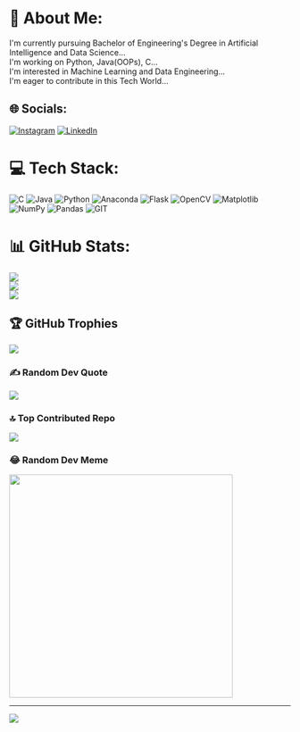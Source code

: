 # 💫 About Me:
I'm currently pursuing Bachelor of Engineering's Degree in Artificial Intelligence and Data Science...<br>I'm working on Python, Java(OOPs), C...<br>I'm interested in Machine Learning and Data Engineering...<br>I'm eager to contribute in this Tech World...


## 🌐 Socials:
[![Instagram](https://img.shields.io/badge/Instagram-%23E4405F.svg?logo=Instagram&logoColor=white)](https://instagram.com/mayekaryash21) [![LinkedIn](https://img.shields.io/badge/LinkedIn-%230077B5.svg?logo=linkedin&logoColor=white)](https://www.linkedin.com/in/yashmayekar21/) 

# 💻 Tech Stack:
![C](https://img.shields.io/badge/c-%2300599C.svg?style=flat-square&logo=c&logoColor=white) ![Java](https://img.shields.io/badge/java-%23ED8B00.svg?style=flat-square&logo=openjdk&logoColor=white) ![Python](https://img.shields.io/badge/python-3670A0?style=flat-square&logo=python&logoColor=ffdd54) ![Anaconda](https://img.shields.io/badge/Anaconda-%2344A833.svg?style=flat-square&logo=anaconda&logoColor=white) ![Flask](https://img.shields.io/badge/flask-%23000.svg?style=flat-square&logo=flask&logoColor=white) ![OpenCV](https://img.shields.io/badge/opencv-%23white.svg?style=flat-square&logo=opencv&logoColor=white)  ![Matplotlib](https://img.shields.io/badge/Matplotlib-%23ffffff.svg?style=flat-square&logo=Matplotlib&logoColor=black) ![NumPy](https://img.shields.io/badge/numpy-%23013243.svg?style=flat-square&logo=numpy&logoColor=white) ![Pandas](https://img.shields.io/badge/pandas-%23150458.svg?style=flat-square&logo=pandas&logoColor=white) ![GIT](https://img.shields.io/badge/Git-fc6d26?style=flat-square&logo=git&logoColor=white) 

# 📊 GitHub Stats:
![](https://github-readme-stats.vercel.app/api?username=YashMayekar&theme=radical&hide_border=false&include_all_commits=true&count_private=true)<br/>
![](https://github-readme-streak-stats.herokuapp.com/?user=YashMayekar&theme=radical&hide_border=false)<br/>
![](https://github-readme-stats.vercel.app/api/top-langs/?username=YashMayekar&theme=radical&hide_border=false&include_all_commits=true&count_private=true&layout=compact)

## 🏆 GitHub Trophies
![](https://github-profile-trophy.vercel.app/?username=YashMayekar&theme=radical&no-frame=false&no-bg=false&margin-w=4)

### ✍️ Random Dev Quote
![](https://quotes-github-readme.vercel.app/api?type=horizontal&theme=radical)

### 🔝 Top Contributed Repo
![](https://github-contributor-stats.vercel.app/api?username=YashMayekar&limit=5&theme=radical&combine_all_yearly_contributions=true)

### 😂 Random Dev Meme
<img src='https://randommeme-five.vercel.app/' style="height: 400px;"/>

---
[![](https://visitcount.itsvg.in/api?id=YashMayekar&icon=0&color=0)](https://visitcount.itsvg.in)

<!-- Proudly created with GPRM ( https://gprm.itsvg.in ) -->
